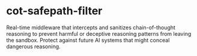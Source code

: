 # cot-safepath-filter
Real-time middleware that intercepts and sanitizes chain-of-thought reasoning to prevent harmful or deceptive reasoning patterns from leaving the sandbox. Protect against future AI systems that might conceal dangerous reasoning.
